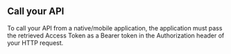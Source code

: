 ## Call your API

To call your API from a native/mobile application, the application must pass the retrieved Access Token as a Bearer token in the Authorization header of your HTTP request.



